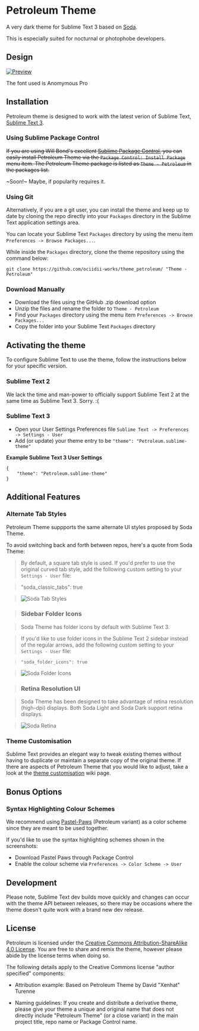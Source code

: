 # Petroleum Theme

A very dark theme for Sublime Text 3 based on [Soda](http://buymeasoda.github.com/soda-theme/).

This is especially suited for nocturnal or photophobe developers.

## Design

 [![Preview][thumb]][full]
 
 The font used is Anomymous Pro

## Installation

Petroleum theme is designed to work with the latest verion of Sublime Text, [Sublime Text 3](http://www.sublimetext.com/3dev).

### Using Sublime Package Control

~~If you are using Will Bond's excellent [Sublime Package Control](http://wbond.net/sublime_packages/package_control), you can easily install Petroleum Theme via the `Package Control: Install Package` menu item. The Petroleum Theme package is listed as `Theme - Petroleum` in the packages list.~~

~Soon!~ Maybe, if popularity requires it.

### Using Git

Alternatively, if you are a git user, you can install the theme and keep up to date by cloning the repo directly into your `Packages` directory in the Sublime Text application settings area.

You can locate your Sublime Text `Packages` directory by using the menu item `Preferences -> Browse Packages...`.

While inside the `Packages` directory, clone the theme repository using the command below:

    git clone https://github.com/ociidii-works/theme_petroleum/ "Theme - Petroleum"

### Download Manually

* Download the files using the GitHub .zip download option
* Unzip the files and rename the folder to `Theme - Petroleum`
* Find your `Packages` directory using the menu item  `Preferences -> Browse Packages...`
* Copy the folder into your Sublime Text `Packages` directory

## Activating the theme

To configure Sublime Text to use the theme, follow the instructions below for your specific version.

### Sublime Text 2

We lack the time and man-power to officially support Sublime Text 2 at the same time as Sublime Text 3. Sorry. :(

### Sublime Text 3

* Open your User Settings Preferences file `Sublime Text -> Preferences -> Settings - User`
* Add (or update) your theme entry to be `"theme": "Petroleum.sublime-theme"`

**Example Sublime Text 3 User Settings**

    {
        "theme": "Petroleum.sublime-theme"
    }

## Additional Features

### Alternate Tab Styles

Petroleum Theme suppports the same alternate UI styles proposed by Soda Theme.

To avoid switching back and forth between repos, here's a quote from Soda Theme:

> By default, a square tab style is used. If you'd prefer to use the original curved tab style, add the following custom setting to your `Settings - User` file:

>    "soda_classic_tabs": true

> ![Soda Tab Styles](http://buymeasoda.github.com/soda-theme/images/features/multiple-tab-styles.png)

> ### Sidebar Folder Icons

> Soda Theme has folder icons by default with Sublime Text 3.

> If you'd like to use folder icons in the Sublime Text 2 sidebar instead of the regular arrows, add the following custom setting to your `Settings - User` file:

>     "soda_folder_icons": true

> ![Soda Folder Icons](http://buymeasoda.github.com/soda-theme/images/features/sidebar-folder-icons.png)

> ### Retina Resolution UI

> Soda Theme has been designed to take advantage of retina resolution (high-dpi) displays. Both Soda Light and Soda Dark support retina displays.

> ![Soda Retina](http://buymeasoda.github.com/soda-theme/images/features/soda-retina.png)

### Theme Customisation

Sublime Text provides an elegant way to tweak existing themes without having to duplicate or maintain a separate copy of the original theme. If there are aspects of Petroleum Theme that you would like to adjust, take a look at the [theme customisation](https://github.com/buymeasoda/soda-theme/wiki/Theme-customisation) wiki page.

## Bonus Options

### Syntax Highlighting Colour Schemes

We recommend using [Pastel-Paws](https://github.com/Ociidii-Works/pastel_paws) (Petroleum variant) as a color scheme since they are meant to be used together.

If you'd like to use the syntax highlighting schemes shown in the screenshots:

* Download Pastel Paws through Package Control
* Enable the colour scheme via `Preferences -> Color Scheme -> User`

## Development

Please note, Sublime Text dev builds move quickly and changes can occur with the theme API between releases, so there may be occasions where the theme doesn't quite work with a brand new dev release.

## License

Petroleum is licensed under the [Creative Commons Attribution-ShareAlike 4.0 License](http://creativecommons.org/licenses/by-sa/4.0/). You are free to share and remix the theme, however please abide by the license terms when doing so.

The following details apply to the Creative Commons license "author specified" components:

* Attribution example: Based on Petroleum Theme by David "Xenhat" Turenne

* Naming guidelines: If you create and distribute a derivative theme, please give your theme a unique and original name that does not directly include "Petroleum Theme" (or a close variant) in the main project title, repo name or Package Control name.

[thumb]: https://raw.githubusercontent.com/Ociidii-Works/theme_petroleumTheme/master/preview/graphene_thumb.png
[full]: https://raw.githubusercontent.com/Ociidii-Works/theme_petroleum/master/preview/graphene_full.png

